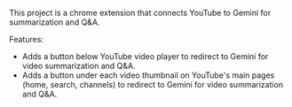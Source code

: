 This project is a chrome extension that connects YouTube to Gemini for summarization and Q&A.

Features:
- Adds a button below YouTube video player to redirect to Gemini for video summarization and Q&A.
- Adds a button under each video thumbnail on YouTube's main pages (home, search, channels) to redirect to Gemini for video summarization and Q&A.

